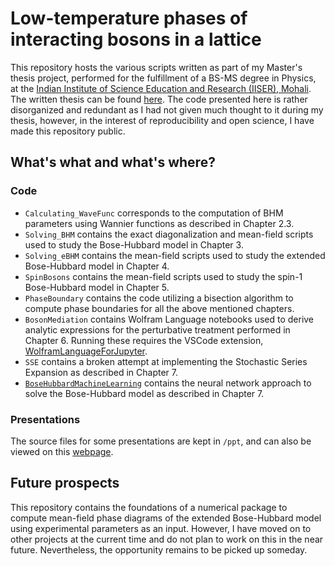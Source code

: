 # Low-temperature phases of interacting bosons in a lattice
This repository hosts the various scripts written as part of my Master's thesis project, performed for the fulfillment of a BS-MS degree in Physics, at the [Indian Institute of Science Education and Research (IISER), Mohali](https://www.iisermohali.ac.in/). The written thesis can be found [here](https://20akshay00.github.io/files/MS18117_PRJ502.pdf). The code presented here is rather disorganized and redundant as I had not given much thought to it during my thesis, however, in the interest of reproducibility and open science, I have made this repository public. 

## What's what and what's where?

### Code
- `Calculating_WaveFunc` corresponds to the computation of BHM parameters using Wannier functions as described in Chapter 2.3.
- `Solving_BHM` contains the exact diagonalization and mean-field scripts used to study the Bose-Hubbard model in Chapter 3.
- `Solving_eBHM` contains the mean-field scripts used to study the extended Bose-Hubbard model in Chapter 4.
- `SpinBosons` contains the mean-field scripts used to study the spin-1 Bose-Hubbard model in Chapter 5.
- `PhaseBoundary` contains the code utilizing a bisection algorithm to compute phase boundaries for all the above mentioned chapters.
- `BosonMediation` contains Wolfram Language notebooks used to derive analytic expressions for the perturbative treatment performed in Chapter 6. Running these requires the VSCode extension, [WolframLanguageForJupyter](https://github.com/WolframResearch/WolframLanguageForJupyter).
- `SSE` contains a broken attempt at implementing the Stochastic Series Expansion as described in Chapter 7.
- [`BoseHubbardMachineLearning`](https://github.com/20akshay00/BoseHubbardMachineLearning) contains the neural network approach to solve the Bose-Hubbard model as described in Chapter 7.

### Presentations
The source files for some presentations are kept in `/ppt`, and can also be viewed on this [webpage](https://20akshay00.github.io/web-presentations/).

## Future prospects
This repository contains the foundations of a numerical package to compute mean-field phase diagrams of the extended Bose-Hubbard model using experimental parameters as an input. However, I have moved on to other projects at the current time and do not plan to work on this in the near future. Nevertheless, the opportunity remains to be picked up someday. 